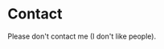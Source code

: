 Contact
==============================================

Please don't contact me (I don't like people).

